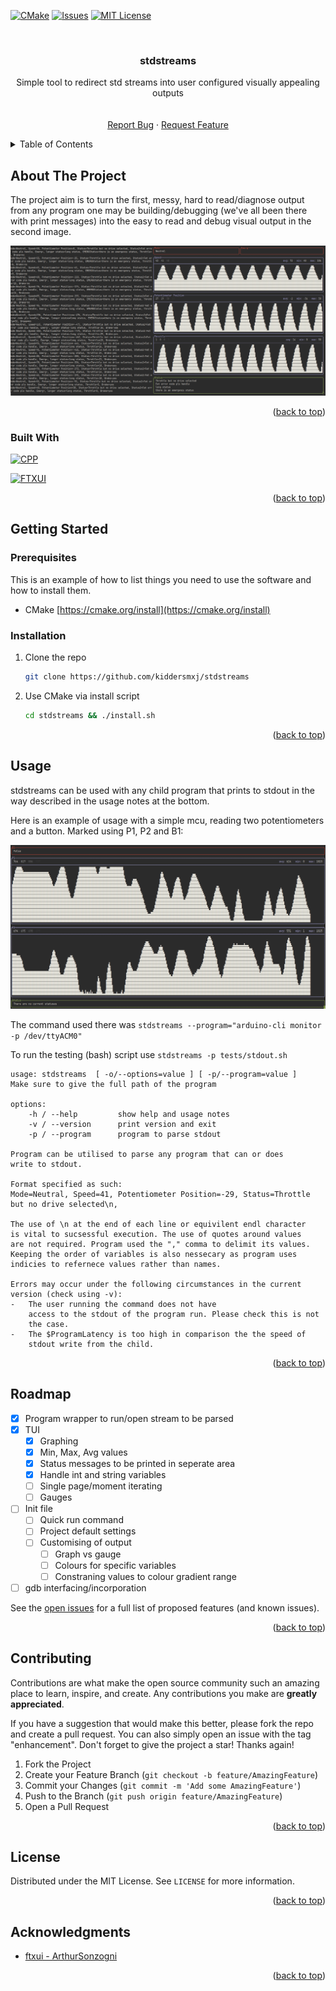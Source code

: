 <!-- Improved compatibility of back to top link: See: https://github.com/othneildrew/Best-README-Template/pull/73 -->
<a name="readme-top"></a>
<!--
*** Thanks for checking out the Best-README-Template. If you have a suggestion
*** that would make this better, please fork the repo and create a pull request
*** or simply open an issue with the tag "enhancement".
*** Don't forget to give the project a star!
*** Thanks again! Now go create something AMAZING! :D
-->



<!-- PROJECT SHIELDS -->
<!--
*** I'm using markdown "reference style" links for readability.
*** Reference links are enclosed in brackets [ ] instead of parentheses ( ).
*** See the bottom of this document for the declaration of the reference variables
*** for contributors-url, forks-url, etc. This is an optional, concise syntax you may use.
*** https://www.markdownguide.org/basic-syntax/#reference-style-links
-->
[![CMake][cmake-shield]][cmake-url]
[![Issues][issues-shield]][issues-url]
[![MIT License][license-shield]][license-url]



<!-- PROJECT LOGO -->
<br />
<div align="center">
  <a href="https://github.com/kiddersmxj/stdstreams">
    <!-- <img src="images/logo.png" alt="Logo" width="80" height="80"> -->
  </a>

<h3 align="center">stdstreams</h3>

  <p align="center">
    Simple tool to redirect std streams into user configured visually appealing outputs
    <br />
    <!-- <a href="https://github.com/github_username/repo_name"><strong>Explore the docs »</strong></a> -->
    <br />
    <br />
    <!-- <a href="https://github.com/github_username/repo_name">View Demo</a> -->
    <!-- · -->
    <a href="https://github.com/github_username/repo_name/issues">Report Bug</a>
    ·
    <a href="https://github.com/github_username/repo_name/issues">Request Feature</a>
  </p>
</div>



<!-- TABLE OF CONTENTS -->
<details>
  <summary>Table of Contents</summary>
  <ol>
    <li>
      <a href="#about-the-project">About The Project</a>
      <ul>
        <li><a href="#built-with">Built With</a></li>
      </ul>
    </li>
    <li>
      <a href="#getting-started">Getting Started</a>
      <ul>
        <li><a href="#prerequisites">Prerequisites</a></li>
        <li><a href="#installation">Installation</a></li>
      </ul>
    </li>
    <li><a href="#usage">Usage</a></li>
    <li><a href="#roadmap">Roadmap</a></li>
    <!-- <li><a href="#contributing">Contributing</a></li> -->
    <li><a href="#license">License</a></li>
    <!-- <li><a href="#contact">Contact</a></li> -->
    <li><a href="#acknowledgments">Acknowledgments</a></li>
  </ol>
</details>



<!-- ABOUT THE PROJECT -->
## About The Project

The project aim is to turn the first, messy, hard to read/diagnose output from any program
one may be building/debugging (we've all been there with print messages) into the easy to
read and debug visual output in the second image.

![stdstreams Screen Shot][product-screenshot]

<p align="right">(<a href="#readme-top">back to top</a>)</p>



### Built With

 [![CPP][CPP]][CPP-url]

 [![FTXUI][FTXUI]][FTXUI-url]

<p align="right">(<a href="#readme-top">back to top</a>)</p>



## Getting Started

### Prerequisites

This is an example of how to list things you need to use the software and how to install them.
* CMake
    [https://cmake.org/install](https://cmake.org/install)

### Installation

1. Clone the repo
   ```sh
   git clone https://github.com/kiddersmxj/stdstreams
   ```
2. Use CMake via install script
   ```sh
   cd stdstreams && ./install.sh
   ```

<p align="right">(<a href="#readme-top">back to top</a>)</p>



<!-- USAGE EXAMPLES -->
## Usage

stdstreams can be used with any child program that prints to stdout in the way described in the usage notes at the bottom.

Here is an example of usage with a simple mcu, reading two potentiometers and a button. Marked using P1, P2 and B1:

![stdstreams-mcu-stdout][stdstreams-mcu-stdout]

The command used there was `stdstreams --program="arduino-cli monitor -p /dev/ttyACM0"`

To run the testing (bash) script use `stdstreams -p tests/stdout.sh`

```
usage: stdstreams  [ -o/--options=value ] [ -p/--program=value ]
Make sure to give the full path of the program

options:
    -h / --help         show help and usage notes
    -v / --version      print version and exit
    -p / --program      program to parse stdout

Program can be utilised to parse any program that can or does 
write to stdout. 

Format specified as such:
Mode=Neutral, Speed=41, Potentiometer Position=-29, Status=Throttle
but no drive selected\n,

The use of \n at the end of each line or equivilent endl character
is vital to sucsessful execution. The use of quotes around values 
are not required. Program used the "," comma to delimit its values.
Keeping the order of variables is also nessecary as program uses
indicies to refernece values rather than names.

Errors may occur under the following circumstances in the current 
version (check using -v):
-   The user running the command does not have 
    access to the stdout of the program run. Please check this is not 
    the case.
-   The $ProgramLatency is too high in comparison the the speed of 
    stdout write from the child.
```

<!-- _For more examples, please refer to the [Documentation](https://example.com)_ -->

<p align="right">(<a href="#readme-top">back to top</a>)</p>



<!-- ROADMAP -->
## Roadmap

- [x] Program wrapper to run/open stream to be parsed
- [x] TUI
    - [x] Graphing
    - [x] Min, Max, Avg values
    - [x] Status messages to be printed in seperate area
    - [x] Handle int and string variables
    - [ ] Single page/moment iterating
    - [ ] Gauges
- [ ] Init file
    - [ ] Quick run command
    - [ ] Project default settings
    - [ ] Customising of output
        - [ ] Graph vs gauge
        - [ ] Colours for specific variables
        - [ ] Constraning values to colour gradient range
- [ ] gdb interfacing/incorporation

See the [open issues](https://github.com/github_username/repo_name/issues) for a full list of proposed features (and known issues).

<p align="right">(<a href="#readme-top">back to top</a>)</p>



<!-- CONTRIBUTING -->
## Contributing

Contributions are what make the open source community such an amazing place to learn, inspire, and create. Any contributions you make are **greatly appreciated**.

If you have a suggestion that would make this better, please fork the repo and create a pull request. You can also simply open an issue with the tag "enhancement".
Don't forget to give the project a star! Thanks again!

1. Fork the Project
2. Create your Feature Branch (`git checkout -b feature/AmazingFeature`)
3. Commit your Changes (`git commit -m 'Add some AmazingFeature'`)
4. Push to the Branch (`git push origin feature/AmazingFeature`)
5. Open a Pull Request

<p align="right">(<a href="#readme-top">back to top</a>)</p>



<!-- LICENSE -->
## License

Distributed under the MIT License. See `LICENSE` for more information.

<p align="right">(<a href="#readme-top">back to top</a>)</p>



<!-- ACKNOWLEDGMENTS -->
## Acknowledgments

* [ftxui - ArthurSonzogni](https://github.com/ArthurSonzogni/FTXUI)

<p align="right">(<a href="#readme-top">back to top</a>)</p>



<!-- MARKDOWN LINKS & IMAGES -->
<!-- https://www.markdownguide.org/basic-syntax/#reference-style-links -->
[cmake-shield]: https://img.shields.io/github/actions/workflow/status/kiddersmxj/stdstreams/cmake.yml?style=for-the-badge
[cmake-url]: https://github.com/kiddersmxj/stdstreams/actions/workflows/cmake.yml
[issues-shield]: https://img.shields.io/github/issues/kiddersmxj/stdstreams.svg?style=for-the-badge
[issues-url]: https://github.com/kiddersmxj/stdstreams/issues
[license-shield]: https://img.shields.io/github/license/kiddersmxj/stdstreams.svg?style=for-the-badge
[license-url]: https://github.com/kiddersmxj/stdstreams/blob/master/LICENSE.txt
[product-screenshot]: .images/stdstreams-stdout-mix-0.0.1.png
[stdstreams-mcu-stdout]: .images/stdstreams-mcu-stdout-0.0.1.png
[FTXUI]: https://img.shields.io/badge/FTXUI-563D7C?style=for-the-badge&logo=FTXUI&logoColor=purple
[FTXUI-url]: https://github.com/ArthurSonzogni/FTXUI
[CPP]: https://img.shields.io/badge/CPP-0769AD?style=for-the-badge&logo=cpplogoColor=blue
[CPP-url]: https://cplusplus.com/
